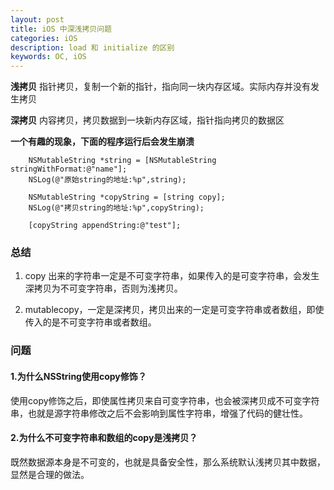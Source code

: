 ```yaml
---
layout: post
title: iOS 中深浅拷贝问题
categories: iOS
description: load 和 initialize 的区别
keywords: OC, iOS
---
```


**浅拷贝**
指针拷贝，复制一个新的指针，指向同一块内存区域。实际内存并没有发生拷贝

**深拷贝**
内容拷贝，拷贝数据到一块新内存区域，指针指向拷贝的数据区

**一个有趣的现象，下面的程序运行后会发生崩溃**

```
    NSMutableString *string = [NSMutableString stringWithFormat:@"name"];
    NSLog(@"原始string的地址:%p",string);
    
    NSMutableString *copyString = [string copy];
    NSLog(@"拷贝string的地址:%p",copyString);
    
    [copyString appendString:@"test"];
```

### 总结
1. copy 出来的字符串一定是不可变字符串，如果传入的是可变字符串，会发生深拷贝为不可变字符串，否则为浅拷贝。

2. mutablecopy，一定是深拷贝，拷贝出来的一定是可变字符串或者数组，即使传入的是不可变字符串或者数组。

### 问题
#### 1.为什么NSString使用copy修饰？
使用copy修饰之后，即使属性拷贝来自可变字符串，也会被深拷贝成不可变字符串，也就是源字符串修改之后不会影响到属性字符串，增强了代码的健壮性。

#### 2.为什么不可变字符串和数组的copy是浅拷贝？
既然数据源本身是不可变的，也就是具备安全性，那么系统默认浅拷贝其中数据，显然是合理的做法。